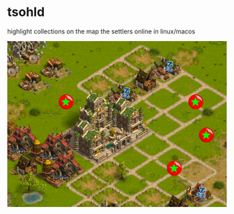 # tsohld
highlight collections on the map the settlers online in linux/macos

![Screenshot](screenshot.png)

